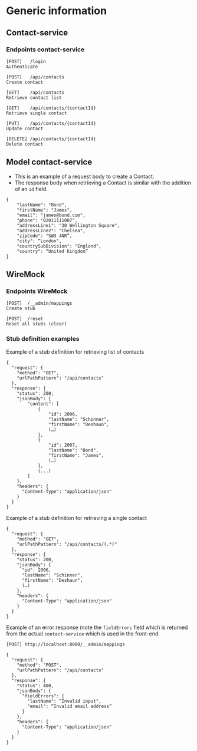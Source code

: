 # Generic information

## Contact-service

### Endpoints contact-service
```
[POST]   /login
Authenticate

[POST]   /api/contacts
Create contact

[GET]    /api/contacts
Retrieve contact list

[GET]    /api/contacts/{contactId}
Retrieve single contact

[PUT]    /api/contacts/{contactId}
Update contact

[DELETE] /api/contacts/{contactId}
Delete contact
```

## Model contact-service
- This is an example of a request body to create a Contact.
- The response body when retrieving a Contact is similar with the addition of an `id` field.

```
{
    "lastName": "Bond",
    "firstName": "James",
    "email": "james@bond.com",
    "phone": "02011111007",
    "addressLine1": "30 Wellington Square",
    "addressLine2": "Chelsea",
    "zipCode": "SW3 4NR”,
    "city": “London",
    "countrySubDivision": "England",
    "country": “United Kingdom”
}
```

## WireMock

### Endpoints WireMock
```
[POST]  /__admin/mappings
Create stub

[POST]  /reset
Reset all stubs (clear)
```

### Stub definition examples

Example of a stub definition for retrieving list of contacts

```
{
  "request": {
    "method": "GET",
    "urlPathPattern": "/api/contacts"
  },
  "response": {
    "status": 200,
    "jsonBody": {
        "content": [
            {
                "id": 2006,
                "lastName": "Schinner",
                "firstName": "Deshaun",
                (…)
            },
            {
                "id": 2007,
                "lastName": "Bond",
                "firstName": "James",
                (…)
            },
            (...)
        ]
    },
    "headers": {
      "Content-Type": "application/json"
    }
  }
}

```

Example of a stub definition for retrieving a single contact

```
{
  "request": {
    "method": "GET",
    "urlPathPattern": "/api/contacts/(.*)"
  },
  "response": {
    "status": 200,
    "jsonBody": {
      "id": 2006,
      "lastName": "Schinner",
      "firstName": "Deshaun",
      (…)
    },
    "headers": {
      "Content-Type": "application/json"
    }
  }
}

```

Example of an error response (note the `fieldErrors` field which is returned from the actual `contact-service` which is used in the front-end.

```
[POST] http://localhost:8080/__admin/mappings

{
  "request": {
    "method": "POST",
    "urlPathPattern": "/api/contacts"
  },
  "response": {
    "status": 400,
    "jsonBody": {
      "fieldErrors": {
        "lastName": “Invalid input",
        "email": “Invalid email address”
      }
    },
    "headers": {
      "Content-Type": "application/json"
    }
  }
}
```
